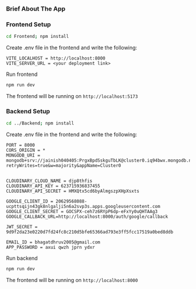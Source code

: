 ### Brief About The App 
### Frontend Setup

```bash
cd Frontend; npm install
```

Create .env file in the frontend and write the following:

```env
VITE_LOCALHOST = http://localhost:8000
VITE_SERVER_URL = <your deployment link>
```

Run frontend

```bash
npm run dev
```

The frontend will be running on `http://localhost:5173`

### Backend Setup

```bash
cd ../Backend; npm install
```

Create .env file in the frontend and write the following:

```env
PORT = 8000
CORS_ORIGIN = *
MONGODB_URI = mongodb+srv://jainish040405:PrgxBpdSskguTbLK@cluster0.iq94bwx.mongodb.net/?retryWrites=true&w=majority&appName=Cluster0


CLOUDINARY_CLOUD_NAME = djp8thfis
CLOUDINARY_API_KEY = 623715936837455
CLOUDINARY_API_SECRET = HMXQtx5cd6byAlmgszpXHpXsxts

GOOGLE_CLIENT_ID = 20629568088-ucpttsqijn43gk8nlgalji5n6a2svp3s.apps.googleusercontent.com
GOOGLE_CLIENT_SECRET = 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
GOOGLE_CALLBACK_URL=http://localhost:8000/auth/google/callback

JWT_SECRET = 9d9f2da23e0220d7fd24fc8c210d5bfe65366ad793e3ff5fcc17519a0bed8ddb

EMAIL_ID = bhagatdhruv2005@gmail.com
APP_PASSWORD = axui qwzh jprn ydxr
```

Run backend

```bash
npm run dev
```

The frontend will be running on `http://localhost:8000`
